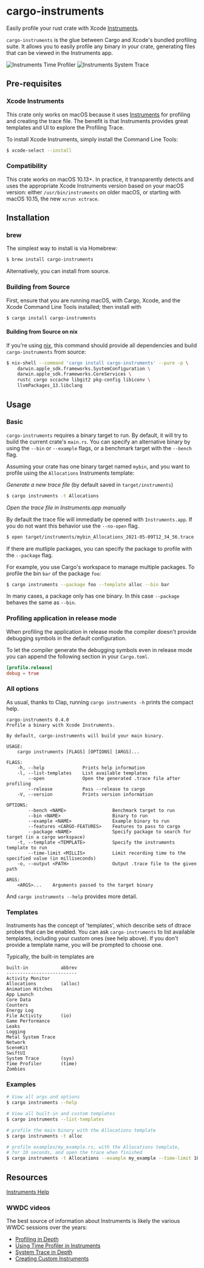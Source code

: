 # cargo-instruments

Easily profile your rust crate with Xcode [Instruments].

`cargo-instruments` is the glue between Cargo and Xcode's bundled profiling
suite. It allows you to easily profile any binary in your crate, generating
files that can be viewed in the Instruments app.

![Instruments Time Profiler](https://raw.githubusercontent.com/cmyr/cargo-instruments/screenshots/instruments_time1.png)
![Instruments System Trace](https://raw.githubusercontent.com/cmyr/cargo-instruments/screenshots/instruments_sys1.png)

## Pre-requisites

### Xcode Instruments

This crate only works on macOS because it uses [Instruments] for profiling
and creating the trace file. The benefit is that Instruments provides great
templates and UI to explore the Profiling Trace.

To install Xcode Instruments, simply install the Command Line Tools:

```sh
$ xcode-select --install
```

### Compatibility

This crate works on macOS 10.13+. In practice, it transparently detects and
uses the appropriate Xcode Instruments version based on your macOS version:
either `/usr/bin/instruments` on older macOS, or starting with macOS 10.15, the
new `xcrun xctrace`.

## Installation

### brew

The simplest way to install is via Homebrew:

```sh
$ brew install cargo-instruments
```

Alternatively, you can install from source.

### Building from Source

First, ensure that you are running macOS, with Cargo, Xcode, and the Xcode
Command Line Tools installed; then install with

```sh
$ cargo install cargo-instruments
```

#### Building from Source on nix

If you're using [nix](https://nixos.org/guides/install-nix.html), this command should provide all dependencies and build `cargo-instruments` from source:

```sh
$ nix-shell --command 'cargo install cargo-instruments' --pure -p \
	darwin.apple_sdk.frameworks.SystemConfiguration \
	darwin.apple_sdk.frameworks.CoreServices \
	rustc cargo sccache libgit2 pkg-config libiconv \
	llvmPackages_13.libclang
```

## Usage

### Basic

`cargo-instruments` requires a binary target to run. By default, it will try to
build the current crate's `main.rs`. You can specify an alternative binary by
using the `--bin` or `--example` flags, or a benchmark target with the `--bench`
flag.

Assuming your crate has one binary target named `mybin`, and you want to profile
using the `Allocations` Instruments template:

_Generate a new trace file_ (by default saved in `target/instruments`)

```sh
$ cargo instruments -t Allocations
```

_Open the trace file in Instruments.app manually_

By default the trace file will immediatly be opened with `Instruments.app`. If you do not want this behavior use the `--no-open` flag.

```sh
$ open target/instruments/mybin_Allocations_2021-05-09T12_34_56.trace
```

If there are mutliple packages, you can specify the package to profile with
the `--package` flag.

For example, you use Cargo's workspace to manage multiple packages. To profile
the bin `bar` of the package `foo`:

```sh
$ cargo instruments --package foo --template alloc --bin bar
```

In many cases, a package only has one binary. In this case `--package` behaves the
same as `--bin`.

### Profiling application in release mode

When profiling the application in release mode the compiler doesn't provide
debugging symbols in the default configuration.

To let the compiler generate the debugging symbols even in release mode you
can append the following section in your `Cargo.toml`.

```toml
[profile.release]
debug = true
```

### All options

As usual, thanks to Clap, running `cargo instruments -h` prints the compact help.

    cargo-instruments 0.4.0
    Profile a binary with Xcode Instruments.

    By default, cargo-instruments will build your main binary.

    USAGE:
        cargo instruments [FLAGS] [OPTIONS] [ARGS]...

    FLAGS:
        -h, --help              Prints help information
        -l, --list-templates    List available templates
            --open              Open the generated .trace file after profiling
            --release           Pass --release to cargo
        -V, --version           Prints version information

    OPTIONS:
            --bench <NAME>                 Benchmark target to run
            --bin <NAME>                   Binary to run
            --example <NAME>               Example binary to run
            --features <CARGO-FEATURES>    Features to pass to cargo
            --package <NAME>               Specify package to search for target (in a cargo workspace)
        -t, --template <TEMPLATE>          Specify the instruments template to run
            --time-limit <MILLIS>          Limit recording time to the specified value (in milliseconds)
        -o, --output <PATH>                Output .trace file to the given path

    ARGS:
        <ARGS>...    Arguments passed to the target binary

And `cargo instruments --help` provides more detail.

### Templates

Instruments has the concept of 'templates', which describe sets of dtrace
probes that can be enabled. You can ask `cargo-instruments` to list available
templates, including your custom ones (see help above). If you don't provide a
template name, you will be prompted to choose one.

Typically, the built-in templates are

    built-in            abbrev
    --------------------------
    Activity Monitor
    Allocations         (alloc)
    Animation Hitches
    App Launch
    Core Data
    Counters
    Energy Log
    File Activity       (io)
    Game Performance
    Leaks
    Logging
    Metal System Trace
    Network
    SceneKit
    SwiftUI
    System Trace        (sys)
    Time Profiler       (time)
    Zombies

### Examples

```sh
# View all args and options
$ cargo instruments --help
```

```sh
# View all built-in and custom templates
$ cargo instruments --list-templates
```

```sh
# profile the main binary with the Allocations template
$ cargo instruments -t alloc
```

```sh
# profile examples/my_example.rs, with the Allocations template,
# for 10 seconds, and open the trace when finished
$ cargo instruments -t Allocations --example my_example --time-limit 10000 --open
```

## Resources

[Instruments Help][instruments]

### WWDC videos

The best source of information about Instruments is likely the various WWDC
sessions over the years:

- [Profiling in Depth](https://developer.apple.com/videos/play/wwdc2015/412/)
- [Using Time Profiler in Instruments](https://developer.apple.com/videos/play/wwdc2016/418/)
- [System Trace in Depth](https://developer.apple.com/videos/play/wwdc2016/411/)
- [Creating Custom Instruments](https://developer.apple.com/videos/play/wwdc2018/410/)

[instruments]: https://help.apple.com/instruments/mac/10.0/
[time profiler]: https://help.apple.com/instruments/mac/10.0/#/dev44b2b437
